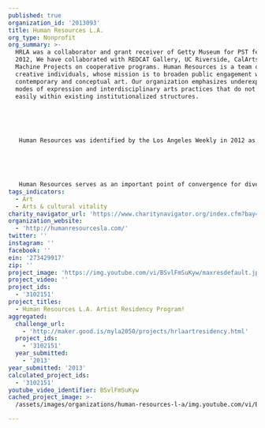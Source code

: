 ```yaml
---
published: true
organization_id: '2013093'
title: Human Resources L.A.
org_type: Nonprofit
org_summary: >-
  HRLA was a collaborator and grant receiver of Getty Museum for PST festival
  2012, We have collaborated with REDCAT Gallery, UC Riverside, CalArts, LAND,
  Machine Projects on cooperative programs. Human Resources is a team of
  creative individuals, whose mission is to broaden public engagement with
  contemporary and conceptual art. Our organization emphasizes underexposed
  modes of expression and interdisciplinary arts practices that do not fit
  easily within existing institutionalized structures.
   
   
   
   
   
   Human Resources was identified by the Los Angeles Weekly in 2012 as one of the city's "most dynamic arts venues." We foster active public appreciation of performative, participatory and multi-disciplinary art practices by encouraging maximum community access. Events are free or very low cost. Members of our broad community generate exhibitions, performances and readings - artists who attend our events are encouraged to bring proposals to directing members. Our programming procedures encourage direct conversation with artists, musicians and writers in order to educate our audiences about our mission. These conversations also shape our understanding of the needs of artists working in non-commercial and experimental paradigms. 
   
   
   
   
   
   Human Resources serves as an important point of convergence for diverse and sometimes disparate art communities. We offer regular platforms for conversation and idea-sharing in order to promote the sustainability of non-traditional art forms. We nurture the kinds of artistic intelligence produced by working closely with different artistic communities - such as that of experimental music and performance art. We have also collaborated with other art spaces and events, including Pacific Standard Time, Silvershed's Collective show, fundraisers and events for Les Figues Press and Darin Klein's Box of Books, and the Chinatown Perform!Now! Festival. We continue to provide a substantial venue for large events, installations, video screenings, music performance, performance art and hybrid events in the Chinatown area of Los Angeles.
tags_indicators:
  - Art
  - Arts & cultural vitality
charity_navigator_url: 'https://www.charitynavigator.org/index.cfm?bay=search.profile&ein=273429917'
organization_website:
  - 'http://humanresourcesla.com/'
twitter: ''
instagram: ''
facebook: ''
ein: '273429917'
zip: ''
project_image: 'https://img.youtube.com/vi/BSvlFmSuKyw/maxresdefault.jpg'
project_video: ''
project_ids:
  - '3102151'
project_titles:
  - Human Resources L.A. Artist Residency Program!
aggregated:
  challenge_url:
    - 'http://maker.good.is/myla2050/projects/hrlaartresidency.html'
  project_ids:
    - '3102151'
  year_submitted:
    - '2013'
year_submitted: '2013'
calculated_project_ids:
  - '3102151'
youtube_video_identifier: BSvlFmSuKyw
cached_project_image: >-
  /assets/images/organizations/human-resources-l-a/img.youtube.com/vi/BSvlFmSuKyw/maxresdefault.jpg

---
```

